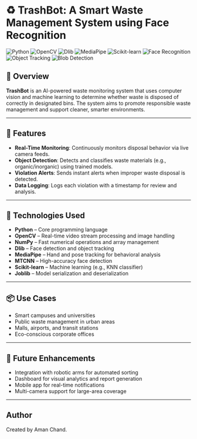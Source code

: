 # ♻️ TrashBot: A Smart Waste Management System using Face Recognition
![Python](https://img.shields.io/badge/Python-3.9+-blue?style=flat-square&logo=python)
![OpenCV](https://img.shields.io/badge/OpenCV-Used-success?style=flat-square&logo=opencv)
![Dlib](https://img.shields.io/badge/Dlib-Face%20Recognition-orange?style=flat-square)
![MediaPipe](https://img.shields.io/badge/MediaPipe-Hand%20Tracking-yellow?style=flat-square)
![Scikit-learn](https://img.shields.io/badge/ML-Scikit--learn-lightblue?style=flat-square&logo=scikitlearn)
![Face Recognition](https://img.shields.io/badge/Face%20Recognition-RealTime-critical?style=flat-square)
![Object Tracking](https://img.shields.io/badge/Object%20Tracking-KCF%2FCSRT-green?style=flat-square)
![Blob Detection](https://img.shields.io/badge/Blob%20Detection-Enabled-blueviolet?style=flat-square)

## 📖 Overview

**TrashBot** is an AI-powered waste monitoring system that uses computer vision and machine learning to determine whether waste is disposed of correctly in designated bins. The system aims to promote responsible waste management and support cleaner, smarter environments.


---

## 🚀 Features

* **Real-Time Monitoring**: Continuously monitors disposal behavior via live camera feeds.
* **Object Detection**: Detects and classifies waste materials (e.g., organic/inorganic) using trained models.
* **Violation Alerts**: Sends instant alerts when improper waste disposal is detected.
* **Data Logging**: Logs each violation with a timestamp for review and analysis.

---

## 🧠 Technologies Used

* **Python** – Core programming language
* **OpenCV** – Real-time video stream processing and image handling
* **NumPy** – Fast numerical operations and array management
* **Dlib** – Face detection and object tracking
* **MediaPipe** – Hand and pose tracking for behavioral analysis
* **MTCNN** – High-accuracy face detection
* **Scikit-learn** – Machine learning (e.g., KNN classifier)
* **Joblib** – Model serialization and deserialization

---

## 📦 Use Cases

* Smart campuses and universities
* Public waste management in urban areas
* Malls, airports, and transit stations
* Eco-conscious corporate offices

---

## 🔮 Future Enhancements

* Integration with robotic arms for automated sorting
* Dashboard for visual analytics and report generation
* Mobile app for real-time notifications
* Multi-camera support for large-area coverage
  
---

## Author

Created by Aman Chand.
